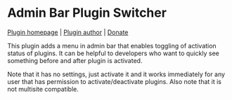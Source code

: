 Admin Bar Plugin Switcher
=========================

[Plugin homepage](https://milandinic.com/wordpress/plugins/admin-bar-plugin-switcher/) | [Plugin author](https://milandinic.com/) | [Donate](https://milandinic.com/donate/)

This plugin adds a menu in admin bar that enables toggling of activation status of plugins. It can be helpful to developers who want to quickly see something before and after plugin is activated.

Note that it has no settings, just activate it and it works immediately for any user that has permission to activate/deactivate plugins. Also note that it is not multisite compatible.
